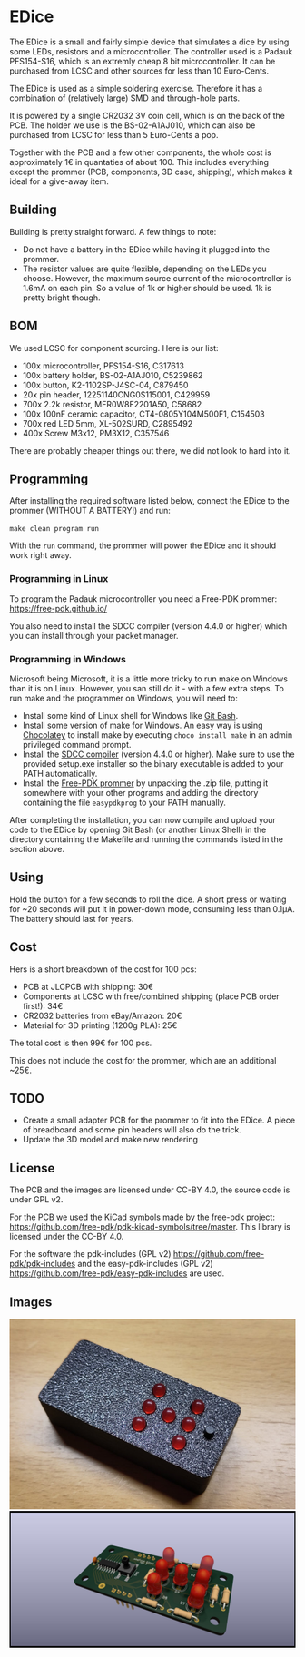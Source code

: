# EDice
The EDice is a small and fairly simple device that simulates a dice by using some LEDs, resistors and a microcontroller. The controller used is a Padauk PFS154-S16, which is an extremly cheap 8 bit microcontroller. It can be purchased from LCSC and other sources for less than 10 Euro-Cents.

The EDice is used as a simple soldering exercise. Therefore it has a combination of (relatively large) SMD and through-hole parts.

It is powered by a single CR2032 3V coin cell, which is on the back of the PCB. The holder we use is the BS-02-A1AJ010, which can also be purchased from LCSC for less than 5 Euro-Cents a pop.

Together with the PCB and a few other components, the whole cost is approximately 1€ in quantaties of about 100. This includes everything except the prommer (PCB, components, 3D case, shipping), which makes it ideal for a give-away item.

## Building
Building is pretty straight forward. A few things to note:
- Do not have a battery in the EDice while having it plugged into the prommer.
- The resistor values are quite flexible, depending on the LEDs you choose. However, the maximum source current of the microcontroller is 1.6mA on each pin. So a value of 1k or higher should be used. 1k is pretty bright though.

## BOM
We used LCSC for component sourcing. Here is our list:

- 100x microcontroller, PFS154-S16, C317613
- 100x battery holder, BS-02-A1AJ010, C5239862
- 100x button, K2-1102SP-J4SC-04, C879450
- 20x pin header,  12251140CNG0S115001,  C429959
- 700x 2.2k resistor, MFR0W8F2201A50, C58682
- 100x 100nF ceramic capacitor, CT4-0805Y104M500F1, C154503
- 700x red LED 5mm, XL-502SURD, C2895492
- 400x Screw M3x12, PM3X12, C357546

There are probably cheaper things out there, we did not look to hard into it.

## Programming

After installing the required software listed below, connect the EDice to the prommer (WITHOUT A BATTERY!) and run:

`make clean program run`

With the `run` command, the prommer will power the EDice and it should work right away.

### Programming in Linux
To program the Padauk microcontroller you need a Free-PDK prommer: https://free-pdk.github.io/

You also need to install the SDCC compiler (version 4.4.0 or higher) which you can install through your packet manager.

### Programming in Windows
Microsoft being Microsoft, it is a little more tricky to run make on Windows than it is on Linux. However, you san still do it - with a few extra steps. To run make and the programmer on Windows, you will need to:

- Install some kind of Linux shell for Windows like [Git Bash](https://gitforwindows.org/).
- Install some version of make for Windows. An easy way is using [Chocolatey](https://chocolatey.org/install) to install make by executing `choco install make` in an admin privileged command prompt.
- Install the [SDCC compiler](https://sourceforge.net/projects/sdcc/files/sdcc-win64/) (version 4.4.0 or higher). Make sure to use the provided setup.exe installer so the binary executable is added to your PATH automatically.
- Install the [Free-PDK prommer](https://github.com/free-pdk/easy-pdk-programmer-software/releases) by unpacking the .zip file, putting it somewhere with your other programs and adding the directory containing the file `easypdkprog` to your PATH manually.

After completing the installation, you can now compile and upload your code to the EDice by opening Git Bash (or another Linux Shell) in the directory containing the Makefile and running the commands listed in the section above.


## Using
Hold the button for a few seconds to roll the dice. A short press or waiting for ~20 seconds will put it in power-down mode, consuming less than 0.1µA. The battery should last for years.

## Cost
Hers is a short breakdown of the cost for 100 pcs:

- PCB at JLCPCB with shipping: 30€
- Components at LCSC with free/combined shipping (place PCB order first!): 34€
- CR2032 batteries from eBay/Amazon: 20€
- Material for 3D printing (1200g PLA): 25€

The total cost is then 99€ for 100 pcs.

This does not include the cost for the prommer, which are an additional ~25€.

## TODO
- Create a small adapter PCB for the prommer to fit into the EDice. A piece of breadboard and some pin headers will also do the trick.
- Update the 3D model and make new rendering

## License
The PCB and the images are licensed under CC-BY 4.0, the source code is under GPL v2.

For the PCB we used the KiCad symbols made by the free-pdk project: https://github.com/free-pdk/pdk-kicad-symbols/tree/master. This library is licensed under the CC-BY 4.0.

For the software the pdk-includes (GPL v2) https://github.com/free-pdk/pdk-includes and the easy-pdk-includes (GPL v2)  https://github.com/free-pdk/easy-pdk-includes are used.

## Images
![EDice](EDice.jpg)
![EDice_PCB](EDice_PCB.jpg)
